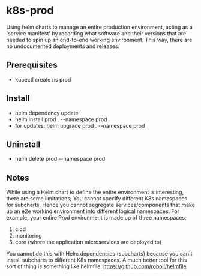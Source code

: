 # k8s-prod
Using helm charts to manage an entire production environment, acting as a 'service manifest' by recording what software and their versions that are needed to spin up an end-to-end working environment. This way, there are no undocumented deployments and releases.

## Prerequisites
* kubectl create ns prod

## Install
* helm dependency update
* helm install prod . --namespace prod
* for updates: helm upgrade prod . --namespace prod

## Uninstall
* helm delete prod --namespace prod

## Notes
While using a Helm chart to define the entire environment is interesting, there are some limitations; You cannot specify different K8s namespaces for subcharts. Hence you cannot segregate services/components that make up an e2e working environment into different logical namespaces. For example, your entire Prod environment is made up of three namespaces:
1. cicd
2. monitoring
3. core (where the application microservices are deployed to)

You cannot do this with Helm dependencies (subcharts) because you can't install subcharts to different K8s namespaces. A much better tool for this sort of thing is something like helmfile: https://github.com/roboll/helmfile
